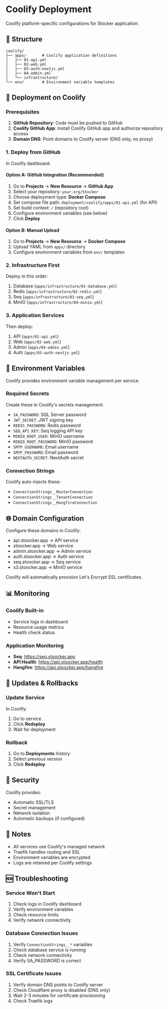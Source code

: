 # Coolify Deployment

Coolify platform-specific configurations for Stocker application.

## 📁 Structure

```
coolify/
├── apps/       # Coolify application definitions
│   ├── 01-api.yml
│   ├── 02-web.yml
│   ├── 03-auth-nextjs.yml
│   ├── 04-admin.yml
│   └── infrastructure/
└── env/        # Environment variable templates
```

## 🚀 Deployment on Coolify

### Prerequisites

1. **GitHub Repository**: Code must be pushed to GitHub
2. **Coolify GitHub App**: Install Coolify GitHub app and authorize repository access
3. **Domain DNS**: Point domains to Coolify server (DNS only, no proxy)

### 1. Deploy from GitHub

In Coolify dashboard:

#### Option A: GitHub Integration (Recommended)
1. Go to **Projects** → **New Resource** → **GitHub App**
2. Select your repository: `your-org/Stocker`
3. Choose deployment type: **Docker Compose**
4. Set compose file path: `deployment/coolify/apps/01-api.yml` (for API)
5. Set build context: `/` (repository root)
6. Configure environment variables (see below)
7. Click **Deploy**

#### Option B: Manual Upload
1. Go to **Projects** → **New Resource** → **Docker Compose**
2. Upload YAML from `apps/` directory
3. Configure environment variables from `env/` templates

### 2. Infrastructure First

Deploy in this order:
1. Database (`apps/infrastructure/01-database.yml`)
2. Redis (`apps/infrastructure/02-redis.yml`)
3. Seq (`apps/infrastructure/03-seq.yml`)
4. MinIO (`apps/infrastructure/04-minio.yml`)

### 3. Application Services

Then deploy:
1. API (`apps/01-api.yml`)
2. Web (`apps/02-web.yml`)
3. Admin (`apps/04-admin.yml`)
4. Auth (`apps/03-auth-nextjs.yml`)

## 🔧 Environment Variables

Coolify provides environment variable management per service.

### Required Secrets

Create these in Coolify's secrets management:

- `SA_PASSWORD`: SQL Server password
- `JWT_SECRET`: JWT signing key
- `REDIS_PASSWORD`: Redis password
- `SEQ_API_KEY`: Seq logging API key
- `MINIO_ROOT_USER`: MinIO username
- `MINIO_ROOT_PASSWORD`: MinIO password
- `SMTP_USERNAME`: Email username
- `SMTP_PASSWORD`: Email password
- `NEXTAUTH_SECRET`: NextAuth secret

### Connection Strings

Coolify auto-injects these:
- `ConnectionStrings__MasterConnection`
- `ConnectionStrings__TenantConnection`
- `ConnectionStrings__HangfireConnection`

## 🌐 Domain Configuration

Configure these domains in Coolify:

- api.stoocker.app → API service
- stoocker.app → Web service
- admin.stoocker.app → Admin service
- auth.stoocker.app → Auth service
- seq.stoocker.app → Seq service
- s3.stoocker.app → MinIO service

Coolify will automatically provision Let's Encrypt SSL certificates.

## 📊 Monitoring

### Coolify Built-in

- Service logs in dashboard
- Resource usage metrics
- Health check status

### Application Monitoring

- **Seq**: https://seq.stoocker.app
- **API Health**: https://api.stoocker.app/health
- **Hangfire**: https://api.stoocker.app/hangfire

## 🔄 Updates & Rollbacks

### Update Service

In Coolify:
1. Go to service
2. Click **Redeploy**
3. Wait for deployment

### Rollback

1. Go to **Deployments** history
2. Select previous version
3. Click **Redeploy**

## 🔐 Security

Coolify provides:
- Automatic SSL/TLS
- Secret management
- Network isolation
- Automatic backups (if configured)

## 📝 Notes

- All services use Coolify's managed network
- Traefik handles routing and SSL
- Environment variables are encrypted
- Logs are retained per Coolify settings

## 🆘 Troubleshooting

### Service Won't Start

1. Check logs in Coolify dashboard
2. Verify environment variables
3. Check resource limits
4. Verify network connectivity

### Database Connection Issues

1. Verify `ConnectionStrings__*` variables
2. Check database service is running
3. Check network connectivity
4. Verify SA_PASSWORD is correct

### SSL Certificate Issues

1. Verify domain DNS points to Coolify server
2. Check Cloudflare proxy is disabled (DNS only)
3. Wait 2-3 minutes for certificate provisioning
4. Check Traefik logs
